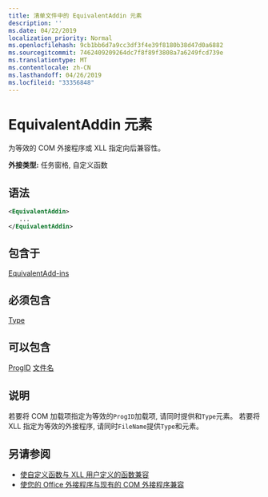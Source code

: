 ```yaml
---
title: 清单文件中的 EquivalentAddin 元素
description: ''
ms.date: 04/22/2019
localization_priority: Normal
ms.openlocfilehash: 9cb1bb6d7a9cc3df3f4e39f8180b38d47d0a6882
ms.sourcegitcommit: 7462409209264dc7f8f89f3808a7a6249fcd739e
ms.translationtype: MT
ms.contentlocale: zh-CN
ms.lasthandoff: 04/26/2019
ms.locfileid: "33356848"
---
```

# <a name="equivalentaddin-element"></a>EquivalentAddin 元素

为等效的 COM 外接程序或 XLL 指定向后兼容性。

**外接类型:** 任务窗格, 自定义函数

## <a name="syntax"></a>语法

```XML
<EquivalentAddin>
   ...
</EquivalentAddin>
```

## <a name="contained-in"></a>包含于

[EquivalentAdd-ins](equivalentaddins.md)

## <a name="must-contain"></a>必须包含

[Type](type.md)

## <a name="can-contain"></a>可以包含

[ProgID](progid.md)
[文件名](filename.md)

## <a name="remarks"></a>说明

若要将 COM 加载项指定为等效的`ProgID`加载项, 请同时提供和`Type`元素。 若要将 XLL 指定为等效的外接程序, 请同时`FileName`提供`Type`和元素。

## <a name="see-also"></a>另请参阅

- [使自定义函数与 XLL 用户定义的函数兼容](../../excel/make-custom-functions-compatible-with-xll-udf.md)
- [使您的 Office 外接程序与现有的 COM 外接程序兼容](../../develop/make-office-add-in-compatible-with-existing-com-add-in.md)